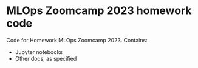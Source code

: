 # MLOps Zoomcamp 2023 homework code
Code for Homework  MLOps Zoomcamp 2023.
Contains:
- Jupyter notebooks
- Other docs, as specified

